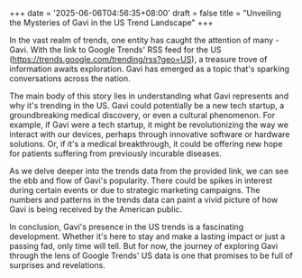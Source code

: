 +++
date = '2025-06-06T04:56:35+08:00'
draft = false
title = "Unveiling the Mysteries of Gavi in the US Trend Landscape"
+++

In the vast realm of trends, one entity has caught the attention of many - Gavi. With the link to Google Trends' RSS feed for the US (https://trends.google.com/trending/rss?geo=US), a treasure trove of information awaits exploration. Gavi has emerged as a topic that's sparking conversations across the nation.

The main body of this story lies in understanding what Gavi represents and why it's trending in the US. Gavi could potentially be a new tech startup, a groundbreaking medical discovery, or even a cultural phenomenon. For example, if Gavi were a tech startup, it might be revolutionizing the way we interact with our devices, perhaps through innovative software or hardware solutions. Or, if it's a medical breakthrough, it could be offering new hope for patients suffering from previously incurable diseases.

As we delve deeper into the trends data from the provided link, we can see the ebb and flow of Gavi's popularity. There could be spikes in interest during certain events or due to strategic marketing campaigns. The numbers and patterns in the trends data can paint a vivid picture of how Gavi is being received by the American public.

In conclusion, Gavi's presence in the US trends is a fascinating development. Whether it's here to stay and make a lasting impact or just a passing fad, only time will tell. But for now, the journey of exploring Gavi through the lens of Google Trends' US data is one that promises to be full of surprises and revelations.